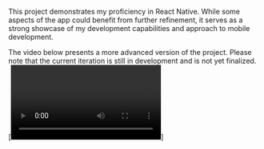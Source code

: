 This project demonstrates my proficiency in React Native. While some aspects of the app could benefit from further refinement, it serves as a strong showcase of my development capabilities and approach to mobile development.

The video below presents a more advanced version of the project. Please note that the current iteration is still in development and is not yet finalized.
[![Demo Video](https://github.com/SlipperyyIce/Spelling-Demo-React-Native/blob/main/Game_Sample.mp4)]
